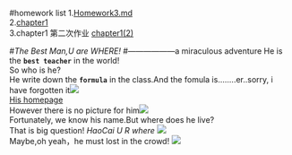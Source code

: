 #homework list
1.[Homework3.md](https://github.com/zqbinggong/computational-physics_N2013301020039/blob/master/Homework3.md) <br>
2.[chapter1](https://github.com/zqbinggong/computational-physics_N2013301020039/blob/master/chapter1.md) <br>
3.chapter1 第二次作业 [chapter1(2)](https://github.com/zqbinggong/computational-physics_N2013301020039/blob/master/chapter1(2).md)


#*The Best Man,U are WHERE!*
#——————a miraculous adventure
He is the **`best teacher`** in the world!<br>So who is he?<br>He write down the **`formula`** in the class.And the fomula is........er..sorry, i have forgotten it![](http://wanzao2.b0.upaiyun.com/system/pictures/27229652/original/1439130951_500x500.png)<br>
[His homepage](http://physics.whu.edu.cn/shizi/jiaoshi/51.html)<br>
However there is no picture for him![](http://physics.whu.edu.cn/e/data/images/notimg.gif)<br>Fortunately, we know his name.But where does he live?<br>That is big question!
*HaoCai U R where* ![](http://imgsrc.baidu.com/forum/w%3D580/sign=69c2788ce4cd7b89e96c3a8b3f254291/201f9ab1cb134954b4e69022544e9258d0094a38.jpg)<br>Maybe,oh yeah，he must lost in the crowd! ![](http://img1.cache.netease.com/catchpic/1/18/18CFDACDA1A876F24538083119DD8534.jpg)
